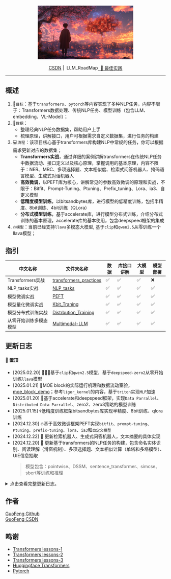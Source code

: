 <div align="center">

<img src="./assets/LLM_roadmap.png" width="300em" ></img> 


<span style="display: inline-flex; align-items: center; margin-right: 2px;">
   <a href="https://blog.csdn.net/weixin_46133588?spm=1011.2415.3001.5343" target="_blank"> CSDN</a> &nbsp;|
 </span>
  <span style="display: inline-flex; align-items: center; margin-left: 2px;">
   LLM_RoadMap <a href="README.md" target="_blank">&nbsp; 📖 最佳实践</a>
 </span>

</div>


---

## 概述

1. 🎯`目标`：基于`transformers`、`pytorch`等内容实现了多种NLP任务，内容不限于：Transformers数据处理、传统NLP任务、模型训练（包含LLM、embedding、VL-Model）；
2. 💽`数据`：
    - 整理经典NLP任务数据集，帮助用户上手
    - 梳理原理，讲解接口，用户可根据需求自定义数据集，进行任务的构建
3. 💻`流程`：该项目核心基于transformers库构建NLP中常规的任务，你可以根据需求更新对应的数据集；
    - **Transformers实战**，通过详细的案例讲解transformers在传统NLP任务中数据流动、接口定义以及核心原理，掌握调用的基本原理，内容不限于：NER、MRC、多项选择题、文本相似度、检索式问答机器人、掩码语言模型、生成式对话机器人
    - **高效微调**，以PEFT库为核心，讲解常见的参数高效微调的原理和实战，不限于：Bitfit、Prompt-Tuning、Ptuning、Prefix_tuning、Lora、ia3、自定义模型
    - **低精度模型训练**，以bitsandbytes库，进行模型的低精度训练，包括半精度、8bit训练、4bit训练（QLora）
    - **分布式模型训练**，基于accelerate库，进行模型分布式训练，介绍分布式训练的基本原理，accelerate库的基本使用，包含deepspeed框架的集成
4. 🔥`模型`：当前已经支持`llava`多模态大模型, 基于`clip`和`qwen2.5`从零训练一个llava模型；

## 指引

| 中文名称 | 文件夹名称| 数据 | 库接口讲解 | 大模型 | 模型部署 | 
|---------|----------|------|---------|--------|---------|
| Transformers实战 | [transformers_practices](./01-transformers_practices/README.md) | ✅  | ✅    | ✅   | ❌    | 
| NLP_tasks实战 | [NLP_tasks](./02-NLP_tasks/README.md) | ✅  | ✅  | ✅  | ✅ | 
| 模型微调实战 | [PEFT](./03-PEFT/README.md) | ✅  | ✅  | ✅  | ✅ | 
| 模型量化微调实战 | [Kbit_Traning](./04-Kbit_Training/README.md) | ✅  | ✅  | ✅  | ✅ | 
| 模型分布式训练实战 | [Distrbution_Training](./05-Distrbution_Training/README.md) | ✅  | ✅  | ✅  | ✅ | 
| 从零开始训练多模态模型 | [Multimodal-LLM](./06-Mutimodal-LLM/README.md) | ✅  | ✅  | ✅  | ✅ | 

## 更新日志

#### 📌 置顶

* [2025.02.20] 🌟🌟🌟基于`clip`和`qwen2.5`模型，基于`deepspeed-zero2`从零开始训练`llava`模型
* [2025.01.21] 🚀MOE block的实际运行机理和数据流动室验，[moe_block_demo](./02-NLP_tasks/15-moe_block_demo.py)；参考`liger_kernel`的内容，基于`triton`实现`MLP`加速
* [2025.01.20] 💪基于accelerate和deepspeed框架，实现`Data Parrallel`、`Distributed Data Parrallel`、zero2、zero3策略的模型训练
* [2025.01.15] 🌀低精度训练框架bitsandbytes库实现半精度、8bit训练、qlora训练
* [2024.12.30] 🔥基于高效微调框架PEFT实现`bitfit`、`prompt-tuning`、`Ptuning`、`prefix-tuning`、`lora`、`ia3`和`自定义模型`
* [2024.12.22] 💫 更新检索机器人、生成式问答机器人，文本摘要的具体实现
* [2024.12.20] 💫 更新基于transformers的NLP任务的构建，包含命名实体识别、阅读理解（滑窗机制）、多项选择题、文本相似计算（单塔和多塔模型）、UIE信息抽取
    > 模型包含：pointwise、DSSM、sentence_transformer、simcse、sbert等训练和推理


<details> 
<summary>点击查看完整更新日志。</summary>

* [2024.12.13] ⭐️⭐️⭐️ Transformers_practices仓库更新，包含`pipeline`、`tokenizer`、`Model`加载与保存、模型训练流程搭建(`Datasets`、`Evaluate`、`Trainer`)

</details>


## 作者

[GuoFeng Github](https://github.com/hquzhuguofeng)<br>
[GuoFeng CSDN](https://blog.csdn.net/weixin_46133588?spm=1011.2415.3001.5343)


## 鸣谢


- [Transformers lessons-1](https://github.com/zyds/transformers-code)
- [Transformers lessons-2](https://github.com/HarderThenHarder/transformers_tasks.git)
- [Transformers lessons-3](https://github.com/yuanzhoulvpi2017/zero_nlp)
- [Huggingface Transformers](https://huggingface.co/docs/transformers/v4.27.2/zh/index)
- [Pytorch]()
